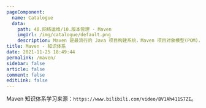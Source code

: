 ```yaml
---
pageComponent: 
  name: Catalogue
  data: 
    path: 40.网络运维/10.版本管理 - Maven
    imgUrl: /img/catalogue/default.png
    description: Maven 是最流行的 Java 项目构建系统，Maven 项目对象模型(POM)，可以通过一小段描述信息来管理项目的构建，报告和文档的软件项目管理工具。
title: Maven - 知识体系
date: 2021-11-25 18:49:44
permalink: /maven/
sidebar: false
article: false
comment: false
editLink: false
---
```



Maven 知识体系学习来源：`https://www.bilibili.com/video/BV1Ah411S7ZE`。